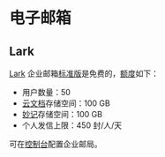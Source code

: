 # 电子邮箱

## Lark

[Lark](https://www.larksuite.com) 企业邮箱[标准版](https://www.larksuite.com/hc/zh-CN/articles/360048487724)是免费的，[额度](https://www.larksuite.com/hc/zh-CN/articles/360048488497)如下：

- 用户数量：50
- [云⽂档](https://www.larksuite.com/hc/zh-CN/articles/230210240259#tabs0|lineguid-1VUGs)存储空间：100 GB
- [妙记](https://www.larksuite.com/hc/zh-CN/articles/360044794694)存储空间：100 GB
- 个人发信上限：450 封/人/天

可在[控制台](https://www.larksuite.com/admin)配置企业邮局。

